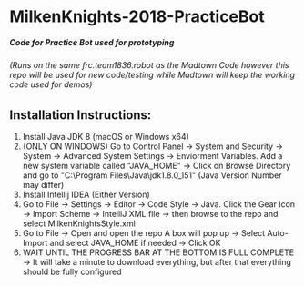 # MilkenKnights-2018-PracticeBot
##### Code for Practice Bot used for prototyping
###### (Runs on the same frc.team1836.robot as the Madtown Code however this repo will be used for new code/testing while Madtown will keep the working code used for demos)

## Installation Instructions:
1. Install Java JDK 8 (macOS or Windows x64)
2. (ONLY ON WINDOWS) Go to Control Panel -> System and Security -> System -> Advanced System Settings -> Enviorment Variables. Add a new system variable called "JAVA_HOME" -> Click on Browse Directory and go to "C:\Program Files\Java\jdk1.8.0_151" (Java Version Number may differ)
2. Install Intellij IDEA (Either Version)
3. Go to File -> Settings -> Editor -> Code Style -> Java. Click the Gear Icon -> Import Scheme -> IntelliJ XML file -> then browse to the repo and select MilkenKnightsStyle.xml
4. Go to File -> Open and open the repo
A box will pop up -> Select Auto-Import and select JAVA_HOME if needed -> Click OK
5. WAIT UNTIL THE PROGRESS BAR AT THE BOTTOM IS FULL COMPLETE -> It will take a minute to download everything, but after that everything should be fully configured
